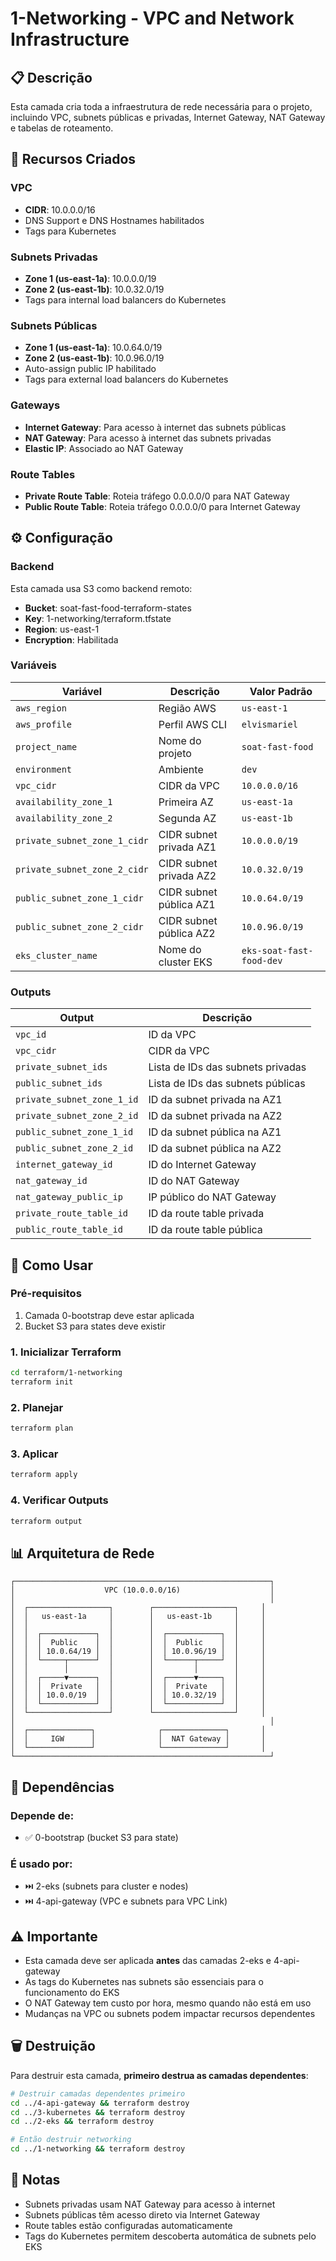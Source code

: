 # 1-Networking - VPC and Network Infrastructure

## 📋 Descrição

Esta camada cria toda a infraestrutura de rede necessária para o projeto, incluindo VPC, subnets públicas e privadas, Internet Gateway, NAT Gateway e tabelas de roteamento.

## 🎯 Recursos Criados

### VPC
- **CIDR**: 10.0.0.0/16
- DNS Support e DNS Hostnames habilitados
- Tags para Kubernetes

### Subnets Privadas
- **Zone 1 (us-east-1a)**: 10.0.0.0/19
- **Zone 2 (us-east-1b)**: 10.0.32.0/19
- Tags para internal load balancers do Kubernetes

### Subnets Públicas
- **Zone 1 (us-east-1a)**: 10.0.64.0/19
- **Zone 2 (us-east-1b)**: 10.0.96.0/19
- Auto-assign public IP habilitado
- Tags para external load balancers do Kubernetes

### Gateways
- **Internet Gateway**: Para acesso à internet das subnets públicas
- **NAT Gateway**: Para acesso à internet das subnets privadas
- **Elastic IP**: Associado ao NAT Gateway

### Route Tables
- **Private Route Table**: Roteia tráfego 0.0.0.0/0 para NAT Gateway
- **Public Route Table**: Roteia tráfego 0.0.0.0/0 para Internet Gateway

## ⚙️ Configuração

### Backend

Esta camada usa S3 como backend remoto:
- **Bucket**: soat-fast-food-terraform-states
- **Key**: 1-networking/terraform.tfstate
- **Region**: us-east-1
- **Encryption**: Habilitada

### Variáveis

| Variável | Descrição | Valor Padrão |
|----------|-----------|--------------|
| `aws_region` | Região AWS | `us-east-1` |
| `aws_profile` | Perfil AWS CLI | `elvismariel` |
| `project_name` | Nome do projeto | `soat-fast-food` |
| `environment` | Ambiente | `dev` |
| `vpc_cidr` | CIDR da VPC | `10.0.0.0/16` |
| `availability_zone_1` | Primeira AZ | `us-east-1a` |
| `availability_zone_2` | Segunda AZ | `us-east-1b` |
| `private_subnet_zone_1_cidr` | CIDR subnet privada AZ1 | `10.0.0.0/19` |
| `private_subnet_zone_2_cidr` | CIDR subnet privada AZ2 | `10.0.32.0/19` |
| `public_subnet_zone_1_cidr` | CIDR subnet pública AZ1 | `10.0.64.0/19` |
| `public_subnet_zone_2_cidr` | CIDR subnet pública AZ2 | `10.0.96.0/19` |
| `eks_cluster_name` | Nome do cluster EKS | `eks-soat-fast-food-dev` |

### Outputs

| Output | Descrição |
|--------|-----------|
| `vpc_id` | ID da VPC |
| `vpc_cidr` | CIDR da VPC |
| `private_subnet_ids` | Lista de IDs das subnets privadas |
| `public_subnet_ids` | Lista de IDs das subnets públicas |
| `private_subnet_zone_1_id` | ID da subnet privada na AZ1 |
| `private_subnet_zone_2_id` | ID da subnet privada na AZ2 |
| `public_subnet_zone_1_id` | ID da subnet pública na AZ1 |
| `public_subnet_zone_2_id` | ID da subnet pública na AZ2 |
| `internet_gateway_id` | ID do Internet Gateway |
| `nat_gateway_id` | ID do NAT Gateway |
| `nat_gateway_public_ip` | IP público do NAT Gateway |
| `private_route_table_id` | ID da route table privada |
| `public_route_table_id` | ID da route table pública |

## 🚀 Como Usar

### Pré-requisitos

1. Camada 0-bootstrap deve estar aplicada
2. Bucket S3 para states deve existir

### 1. Inicializar Terraform

```bash
cd terraform/1-networking
terraform init
```

### 2. Planejar

```bash
terraform plan
```

### 3. Aplicar

```bash
terraform apply
```

### 4. Verificar Outputs

```bash
terraform output
```

## 📊 Arquitetura de Rede

```
┌─────────────────────────────────────────────────────────┐
│                    VPC (10.0.0.0/16)                    │
│                                                         │
│  ┌──────────────────┐        ┌──────────────────┐     │
│  │   us-east-1a     │        │   us-east-1b     │     │
│  │                  │        │                  │     │
│  │  ┌────────────┐  │        │  ┌────────────┐  │     │
│  │  │  Public    │  │        │  │  Public    │  │     │
│  │  │ 10.0.64/19 │  │        │  │ 10.0.96/19 │  │     │
│  │  └─────┬──────┘  │        │  └──────┬─────┘  │     │
│  │        │         │        │         │        │     │
│  │  ┌─────▼──────┐  │        │  ┌──────▼─────┐  │     │
│  │  │  Private   │  │        │  │  Private   │  │     │
│  │  │ 10.0.0/19  │  │        │  │ 10.0.32/19 │  │     │
│  │  └────────────┘  │        │  └────────────┘  │     │
│  └──────────────────┘        └──────────────────┘     │
│                                                         │
│  ┌──────────────┐              ┌──────────────┐       │
│  │     IGW      │              │  NAT Gateway │       │
│  └──────────────┘              └──────────────┘       │
└─────────────────────────────────────────────────────────┘
```

## 🔄 Dependências

### Depende de:
- ✅ 0-bootstrap (bucket S3 para state)

### É usado por:
- ⏭️ 2-eks (subnets para cluster e nodes)
- ⏭️ 4-api-gateway (VPC e subnets para VPC Link)

## ⚠️ Importante

- Esta camada deve ser aplicada **antes** das camadas 2-eks e 4-api-gateway
- As tags do Kubernetes nas subnets são essenciais para o funcionamento do EKS
- O NAT Gateway tem custo por hora, mesmo quando não está em uso
- Mudanças na VPC ou subnets podem impactar recursos dependentes

## 🗑️ Destruição

Para destruir esta camada, **primeiro destrua as camadas dependentes**:

```bash
# Destruir camadas dependentes primeiro
cd ../4-api-gateway && terraform destroy
cd ../3-kubernetes && terraform destroy
cd ../2-eks && terraform destroy

# Então destruir networking
cd ../1-networking && terraform destroy
```

## 📝 Notas

- Subnets privadas usam NAT Gateway para acesso à internet
- Subnets públicas têm acesso direto via Internet Gateway
- Route tables estão configuradas automaticamente
- Tags do Kubernetes permitem descoberta automática de subnets pelo EKS
